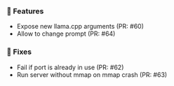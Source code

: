 ### 🚀 Features

- Expose new llama.cpp arguments (PR: #60)
- Allow to change prompt (PR: #64)

### 🐛 Fixes

- Fail if port is already in use (PR: #62)
- Run server without mmap on mmap crash (PR: #63)

